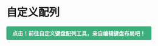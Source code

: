 # 自定义配列
<!-- 链接到外部网站 -->
<a href="https://keyboard-layout-editor.com/" target="_blank" style="
  display: inline-block;
  padding: 8px 16px;
  background-color: #3eaf7c;
  color: white;
  text-decoration: none;
  border-radius: 4px;
  font-weight: bold;
">点击！前往自定义键盘配列工具，亲自编辑键盘布局吧！</a>

